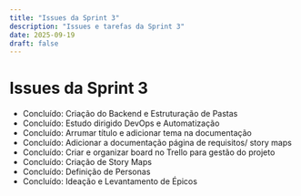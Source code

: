 ```yaml
---
title: "Issues da Sprint 3"
description: "Issues e tarefas da Sprint 3"
date: 2025-09-19
draft: false
---
```


# Issues da Sprint 3

- Concluído: Criação do Backend e Estruturação de Pastas
- Concluído: Estudo dirigido DevOps e Automatização
- Concluído: Arrumar título e adicionar tema na documentação
- Concluído: Adicionar a documentação página de requisitos/ story maps
- Concluído: Criar e organizar board no Trello para gestão do projeto
- Concluído: Criação de Story Maps
- Concluído: Definição de Personas
- Concluído: Ideação e Levantamento de Épicos